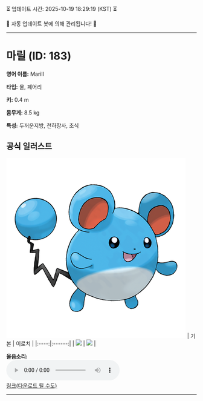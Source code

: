 
⏳ 업데이트 시간: 2025-10-19 18:29:19 (KST) ⏳

🤖 자동 업데이트 봇에 의해 관리됩니다! 🤖

---

# 마릴 (ID: 183)
**영어 이름:** Marill

**타입:** 물, 페어리

**키:** 0.4 m

**몸무게:** 8.5 kg

**특성:** 두꺼운지방, 천하장사, 초식

## 공식 일러스트
![](https://raw.githubusercontent.com/PokeAPI/sprites/master/sprites/pokemon/other/official-artwork/183.png)
| 기본 | 이로치 |
|:----:|:------:|
| <img src="http://play.pokemonshowdown.com/sprites/ani/marill.gif" width="200"> | <img src="http://play.pokemonshowdown.com/sprites/ani-shiny/marill.gif" width="200"> |

**울음소리:**<br><audio controls src="https://raw.githubusercontent.com/PokeAPI/cries/main/cries/pokemon/latest/183.ogg"></audio><br> [링크(다운로드 될 수도)](https://raw.githubusercontent.com/PokeAPI/cries/main/cries/pokemon/latest/183.ogg)


---
